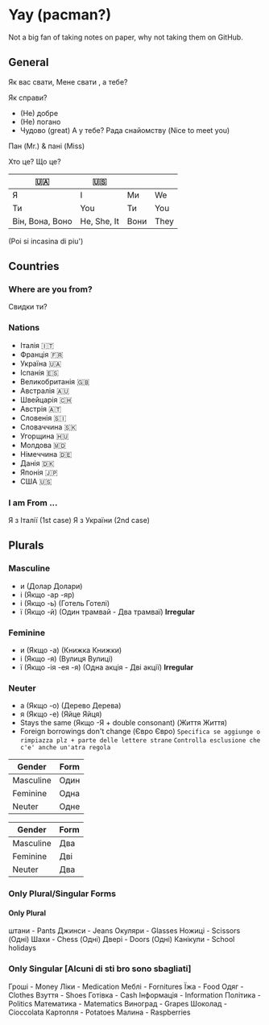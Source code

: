 # Yay (pacman?)
Not a big fan of taking notes on paper, why not taking them on GitHub.

## General
Як вас свати,
Мене свати <name>, а тебе?

Як справи?
- (Не) добре
- (Не) погано
- Чудово (great)
А у тебе?
Рада снайомству (Nice to meet you)

Пан (Mr.) & пані (Miss)

Хто це?
Що це?

| 🇺🇦 | 🇺🇸 |  |  |
| -- | -- | -- | -- |
| Я  | I | Ми | We |
| Ти | You | Ти | You |
| Він, Вона, Воно | He, She, It | Вони | They |

(Poi si incasina di piu')

## Countries

### Where are you from?
Свидки ти?

### Nations
- Італія 🇮🇹
- Франція 🇫🇷
- Україна 🇺🇦
- Іспанія 🇪🇸
- Великобританія 🇬🇧
- Австралія 🇦🇺
- Швейцарія 🇨🇭
- Австрія 🇦🇹
- Словенія 🇸🇮
- Словаччина 🇸🇰
- Угорщина 🇭🇺
- Молдова 🇲🇩
- Німеччина 🇩🇪
- Данія 🇩🇰
- Японія 🇯🇵
- США 🇺🇸
### I am From ...
Я з Італії   (1st case)
Я з України  (2nd case)

## Plurals
### Masculine
+ и (Долар Долари)
+ і (Якщо -ар -яр)
+ і (Якщо -ь) (Готель Готелі)
+ ї (Якщо -й) (Один трамвай - Два трамваї) **Irregular**
### Feminine
+ и (Якщо -а) (Книжка Книжки)
+ і (Якщо -я) (Вулиця Вулиці)
+ ї (Якщо -ія -ея -<vowel>я) (Одна акція - Дві акції) **Irregular**
### Neuter
+ а (Якщо -о) (Дерево Дерева)
+ я (Якщо -е) (Яйце Яйця)
+ Stays the same (Якщо -Я + double consonant) (Життя Життя)
+ Foreign borrowings don't change (Євро Євро)
```Specifica se aggiunge o rimpiazza plz + parte delle lettere strane```
```Controlla esclusione che c'e' anche un'atra regola```

| Gender | Form |
| -- | -- |
| Masculine | Один |
| Feminine | Одна |
| Neuter | Одне |

| Gender | Form |
| -- | -- |
| Masculine | Два |
| Feminine | Дві |
| Neuter | Два |

### Only Plural/Singular Forms
#### Only Plural
штани - Pants
Джинси - Jeans
Окуляри - Glasses
Ножиці - Scissors
(Одні) Шахи - Chess
(Одні) Двері - Doors
(Одні) Канікули - School holidays

### Only Singular [Alcuni di sti bro sono sbagliati]
Гроші - Money
Ліки - Medication
Меблі - Fornitures
Їжа - Food
Одяг - Clothes
Взуття - Shoes
Готівка - Cash
Інформація - Information
Політика - Politics
Математика - Matematics
Виноград - Grapes
Шоколад - Cioccolata
Картопля - Potatoes
Малина - Raspberries
